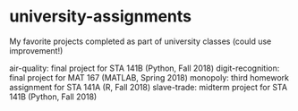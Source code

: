 # university-assignments
My favorite projects completed as part of university classes (could use improvement!)

air-quality: final project for STA 141B (Python, Fall 2018)
digit-recognition: final project for MAT 167 (MATLAB, Spring 2018)
monopoly: third homework assignment for STA 141A (R, Fall 2018)
slave-trade: midterm project for STA 141B (Python, Fall 2018)
